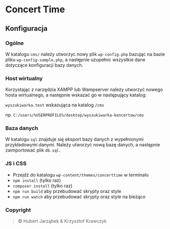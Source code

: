 # Concert Time

## Konfiguracja

### Ogólne

W katalogu `cms/` należy utworzyc nowy plik `wp-config.php` bazując na bazie pliku `wp-config-sample.php`, a następnie uzupełnic wszystkie dane dotyczące konfiguracji bazy danych.

### Host wirtualny

Korzystając z narzędzia XAMPP lub Wampserver należy utworzyć nowego hosta wirtualnego, a następnie wskazać go w następujący katalog:

`wyszukiwarka.test` wskazująca na katalog `/cms`

np. `C:/users/%USERPROFILE%/desktop/wyszukiwarka-koncertow/cms`

### Baza danych

W katalogu `sql` znajduje się eksport bazy danych z wypełnionymi przykładowymi danymi. Należy utworzyć nową bazę danych, a następnie zaimportować plik `db.sql`.

### JS i CSS

* Przejdź do katalogu `wp-content/themes/concerttime` w terminalu
* `npm install` (tylko raz)
* `composer install` (tylko raz)
* `npm run build` aby przebudować skrypty oraz style
* `npm run watch` aby przebudować skrypty oraz style na bieżąco

### Copyright
> &copy; Hubert Jarząbek & Krzysztof Krawczyk

